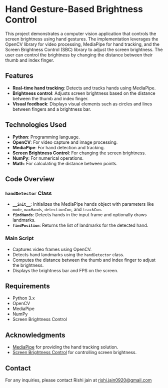 # Hand Gesture-Based Brightness Control

This project demonstrates a computer vision application that controls the screen brightness using hand gestures. The implementation leverages the OpenCV library for video processing, MediaPipe for hand tracking, and the Screen Brightness Control (SBC) library to adjust the screen brightness. The user can control the brightness by changing the distance between their thumb and index finger.

## Features
- **Real-time hand tracking**: Detects and tracks hands using MediaPipe.
- **Brightness control**: Adjusts screen brightness based on the distance between the thumb and index finger.
- **Visual feedback**: Displays visual elements such as circles and lines between fingers and a brightness bar.

## Technologies Used
- **Python**: Programming language.
- **OpenCV**: For video capture and image processing.
- **MediaPipe**: For hand detection and tracking.
- **Screen Brightness Control**: For changing the screen brightness.
- **NumPy**: For numerical operations.
- **Math**: For calculating the distance between points.




## Code Overview

### `handDetector` Class
- **`__init__`**: Initializes the MediaPipe hands object with parameters like `mode`, `maxHands`, `detectionCon`, and `trackCon`.
- **`findHands`**: Detects hands in the input frame and optionally draws landmarks.
- **`findPosition`**: Returns the list of landmarks for the detected hand.

### Main Script
- Captures video frames using OpenCV.
- Detects hand landmarks using the `handDetector` class.
- Computes the distance between the thumb and index finger to adjust the brightness.
- Displays the brightness bar and FPS on the screen.

## Requirements
- Python 3.x
- OpenCV
- MediaPipe
- NumPy
- Screen Brightness Control



## Acknowledgments
- [MediaPipe](https://mediapipe.dev) for providing the hand tracking solution.
- [Screen Brightness Control](https://github.com/CarterPlank/screen-brightness-control) for controlling screen brightness.

## Contact
For any inquiries, please contact Rishi jain at rishi.jain0920@gmail.com
